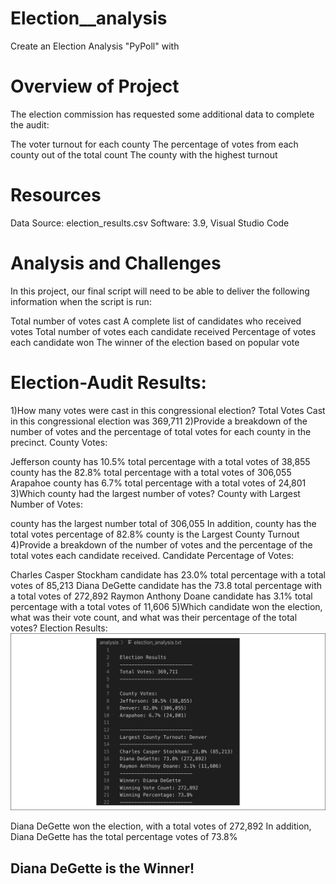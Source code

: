# Election__analysis

Create an Election Analysis "PyPoll" with 

# Overview of Project

The election commission has requested some additional data to complete the audit:

The voter turnout for each county
The percentage of votes from each county out of the total count
The county with the highest turnout

# Resources

Data Source: election_results.csv
Software:  3.9, Visual Studio Code

# Analysis and Challenges

In this project, our final  script will need to be able to deliver the following information when the script is run:

Total number of votes cast
A complete list of candidates who received votes
Total number of votes each candidate received
Percentage of votes each candidate won
The winner of the election based on popular vote

# Election-Audit Results:


1)How many votes were cast in this congressional election?
  Total Votes Cast in this congressional election was 369,711
2)Provide a breakdown of the number of votes and the percentage of total votes for each county in the precinct.
  County Votes:

Jefferson county has 10.5% total percentage with a total votes of 38,855
 county has the 82.8% total percentage with a total votes of 306,055
Arapahoe county has 6.7% total percentage with a total votes of 24,801
3)Which county had the largest number of votes?
  County with Largest Number of Votes:

 county has the largest number total of 306,055
In addition,  county has the total votes percentage of 82.8%
 county is the Largest County Turnout
4)Provide a breakdown of the number of votes and the percentage of the total votes each candidate received.
   Candidate Percentage of Votes:

Charles Casper Stockham candidate has 23.0% total percentage with a total votes of 85,213
Diana DeGette candidate has the 73.8 total percentage with a total votes of 272,892
Raymon Anthony Doane candidate has 3.1% total percentage with a total votes of 11,606
5)Which candidate won the election, what was their vote count, and what was their percentage of the total votes?
   Election Results:
   ![Election__analysis](Election__analysis.png.svg.png)

Diana DeGette won the election, with a total votes of 272,892
In addition, Diana DeGette has the total percentage votes of 73.8%
## Diana DeGette is the Winner!
